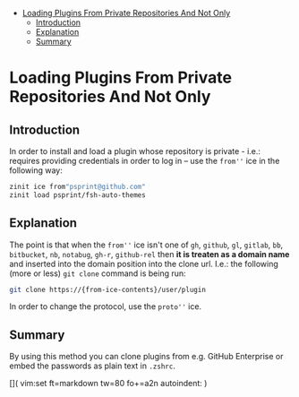 <!-- START doctoc generated TOC please keep comment here to allow auto update -->
<!-- DON'T EDIT THIS SECTION, INSTEAD RE-RUN doctoc TO UPDATE -->

- [Loading Plugins From Private Repositories And Not Only](#loading-plugins-from-private-repositories-and-not-only)
  - [Introduction](#introduction)
  - [Explanation](#explanation)
  - [Summary](#summary)

<!-- END doctoc generated TOC please keep comment here to allow auto update -->

# Loading Plugins From Private Repositories And Not Only

## Introduction

In order to install and load a plugin whose repository is private - i.e.:
requires providing credentials in order to log in – use the `from''` ice in the
following way:

```zsh
zinit ice from"psprint@github.com"
zinit load psprint/fsh-auto-themes
```

## Explanation

The point is that when the `from''` ice isn't one of `gh`, `github`, `gl`,
`gitlab`, `bb`, `bitbucket`, `nb`, `notabug`, `gh-r`, `github-rel` then **it is
treaten as a domain name** and inserted into the domain position into the clone
url. I.e.: the following (more or less) `git clone` command is being run:

```zsh
git clone https://{from-ice-contents}/user/plugin
```

In order to change the protocol, use the `proto''` ice.

## Summary

By using this method you can clone plugins from e.g. GitHub Enterprise or embed
the passwords as plain text in `.zshrc`.

[]( vim:set ft=markdown tw=80 fo+=a2n autoindent: )
